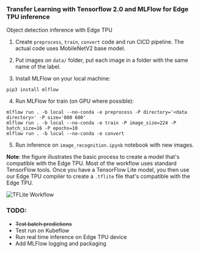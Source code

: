 ### Transfer Learning with Tensorflow 2.0 and MLFlow for Edge TPU inference
Object detection inference with Edge TPU

1. Create `preprocess`, `train`, `convert` code and run CICD pipeline. The actual code uses MobileNetV2 base model.

2. Put images on `data/` folder, put each image in a folder with the same name of the label.

3. Install MLFlow on your local machine:

```console
pip3 install mlflow
```

4. Run MLFlow for train (on GPU where possible):

```console
mlflow run . -b local --no-conda -e preprocess -P directory='<data directory>' -P size='800 600'
mlflow run . -b local --no-conda -e train -P image_size=224 -P batch_size=16 -P epochs=10
mlflow run . -b local --no-conda -e convert 
```

5. Run inference on `image_recognition.ipynb` notebook with new images.

**Note**: the figure illustrates the basic process to create a model that's compatible with the Edge TPU. Most of the workflow uses standard TensorFlow tools. Once you have a TensorFlow Lite model, you then use our Edge TPU compiler to create a `.tflite` file that's compatible with the Edge TPU.

![TFLite Workflow](https://coral.ai/static/docs/images/edgetpu/compile-workflow.png)

### TODO: 
* ~~Test batch predictions~~
* Test run on Kubeflow
* Run real time inference on Edge TPU device
* Add MLFlow logging and packaging
